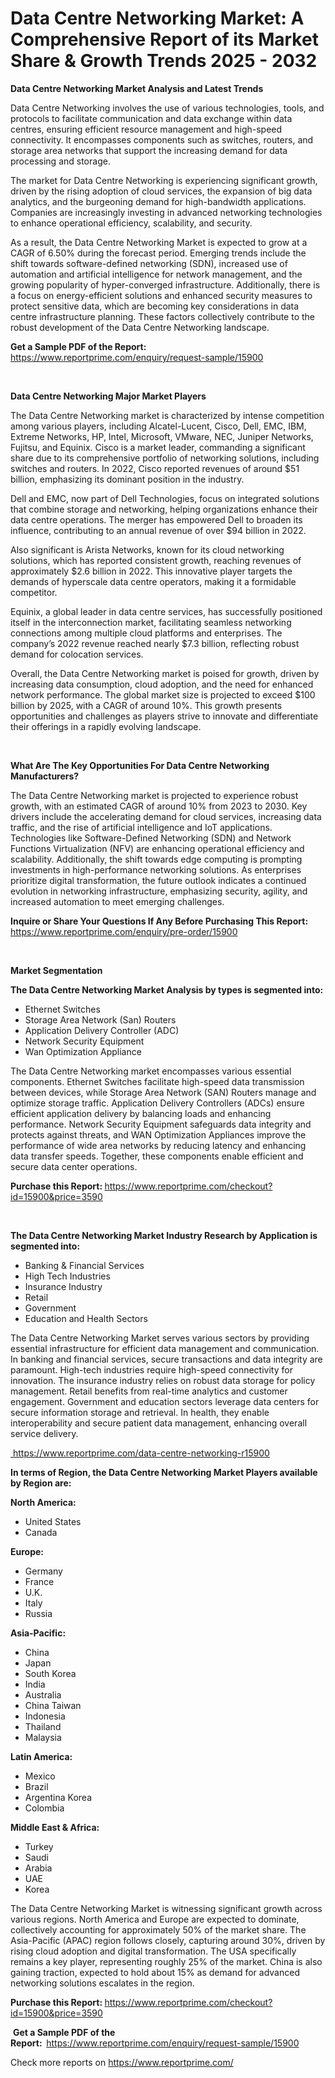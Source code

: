 <p><h1>Data Centre Networking Market: A Comprehensive Report of its Market Share & Growth Trends 2025 - 2032</h1></p><p><strong>Data Centre Networking Market Analysis and Latest Trends</strong></p>
<p><p>Data Centre Networking involves the use of various technologies, tools, and protocols to facilitate communication and data exchange within data centres, ensuring efficient resource management and high-speed connectivity. It encompasses components such as switches, routers, and storage area networks that support the increasing demand for data processing and storage.</p><p>The market for Data Centre Networking is experiencing significant growth, driven by the rising adoption of cloud services, the expansion of big data analytics, and the burgeoning demand for high-bandwidth applications. Companies are increasingly investing in advanced networking technologies to enhance operational efficiency, scalability, and security. </p><p>As a result, the Data Centre Networking Market is expected to grow at a CAGR of 6.50% during the forecast period. Emerging trends include the shift towards software-defined networking (SDN), increased use of automation and artificial intelligence for network management, and the growing popularity of hyper-converged infrastructure. Additionally, there is a focus on energy-efficient solutions and enhanced security measures to protect sensitive data, which are becoming key considerations in data centre infrastructure planning. These factors collectively contribute to the robust development of the Data Centre Networking landscape.</p></p>
<p><strong>Get a Sample PDF of the Report:&nbsp;</strong> <a href="https://www.reportprime.com/enquiry/request-sample/15900?utm_campaign=3078&utm_medium=2&utm_source=Github&utm_content=ia&utm_term=20032025&utm_id=data-centre-networking">https://www.reportprime.com/enquiry/request-sample/15900</a></p>
<p>&nbsp;</p>
<p><strong>Data Centre Networking Major Market Players</strong></p>
<p><p>The Data Centre Networking market is characterized by intense competition among various players, including Alcatel-Lucent, Cisco, Dell, EMC, IBM, Extreme Networks, HP, Intel, Microsoft, VMware, NEC, Juniper Networks, Fujitsu, and Equinix. Cisco is a market leader, commanding a significant share due to its comprehensive portfolio of networking solutions, including switches and routers. In 2022, Cisco reported revenues of around $51 billion, emphasizing its dominant position in the industry.</p><p>Dell and EMC, now part of Dell Technologies, focus on integrated solutions that combine storage and networking, helping organizations enhance their data centre operations. The merger has empowered Dell to broaden its influence, contributing to an annual revenue of over $94 billion in 2022.</p><p>Also significant is Arista Networks, known for its cloud networking solutions, which has reported consistent growth, reaching revenues of approximately $2.6 billion in 2022. This innovative player targets the demands of hyperscale data centre operators, making it a formidable competitor.</p><p>Equinix, a global leader in data centre services, has successfully positioned itself in the interconnection market, facilitating seamless networking connections among multiple cloud platforms and enterprises. The company’s 2022 revenue reached nearly $7.3 billion, reflecting robust demand for colocation services.</p><p>Overall, the Data Centre Networking market is poised for growth, driven by increasing data consumption, cloud adoption, and the need for enhanced network performance. The global market size is projected to exceed $100 billion by 2025, with a CAGR of around 10%. This growth presents opportunities and challenges as players strive to innovate and differentiate their offerings in a rapidly evolving landscape.</p></p>
<p>&nbsp;</p>
<p><strong>What Are The Key Opportunities For Data Centre Networking Manufacturers?</strong></p>
<p><p>The Data Centre Networking market is projected to experience robust growth, with an estimated CAGR of around 10% from 2023 to 2030. Key drivers include the accelerating demand for cloud services, increasing data traffic, and the rise of artificial intelligence and IoT applications. Technologies like Software-Defined Networking (SDN) and Network Functions Virtualization (NFV) are enhancing operational efficiency and scalability. Additionally, the shift towards edge computing is prompting investments in high-performance networking solutions. As enterprises prioritize digital transformation, the future outlook indicates a continued evolution in networking infrastructure, emphasizing security, agility, and increased automation to meet emerging challenges.</p></p>
<p><strong>Inquire or Share Your Questions If Any Before Purchasing This Report:</strong> <a href="https://www.reportprime.com/enquiry/pre-order/15900?utm_campaign=3078&utm_medium=2&utm_source=Github&utm_content=ia&utm_term=20032025&utm_id=data-centre-networking">https://www.reportprime.com/enquiry/pre-order/15900</a></p>
<p>&nbsp;</p>
<p><strong>Market Segmentation</strong></p>
<p><strong>The Data Centre Networking Market Analysis by types is segmented into:</strong></p>
<p><ul><li>Ethernet Switches</li><li>Storage Area Network (San) Routers</li><li>Application Delivery Controller (ADC)</li><li>Network Security Equipment</li><li>Wan Optimization Appliance</li></ul></p>
<p><p>The Data Centre Networking market encompasses various essential components. Ethernet Switches facilitate high-speed data transmission between devices, while Storage Area Network (SAN) Routers manage and optimize storage traffic. Application Delivery Controllers (ADCs) ensure efficient application delivery by balancing loads and enhancing performance. Network Security Equipment safeguards data integrity and protects against threats, and WAN Optimization Appliances improve the performance of wide area networks by reducing latency and enhancing data transfer speeds. Together, these components enable efficient and secure data center operations.</p></p>
<p><strong>Purchase this Report:&nbsp;</strong><a href="https://www.reportprime.com/checkout?id=15900&price=3590&utm_campaign=3078&utm_medium=2&utm_source=Github&utm_content=ia&utm_term=20032025&utm_id=data-centre-networking">https://www.reportprime.com/checkout?id=15900&price=3590</a></p>
<p>&nbsp;</p>
<p><strong>The Data Centre Networking Market Industry Research by Application is segmented into:</strong></p>
<p><ul><li>Banking & Financial Services</li><li>High Tech Industries</li><li>Insurance Industry</li><li>Retail</li><li>Government</li><li>Education and Health Sectors</li></ul></p>
<p><p>The Data Centre Networking Market serves various sectors by providing essential infrastructure for efficient data management and communication. In banking and financial services, secure transactions and data integrity are paramount. High-tech industries require high-speed connectivity for innovation. The insurance industry relies on robust data storage for policy management. Retail benefits from real-time analytics and customer engagement. Government and education sectors leverage data centers for secure information storage and retrieval. In health, they enable interoperability and secure patient data management, enhancing overall service delivery.</p></p>
<p><a href="https://www.reportprime.com/data-centre-networking-r15900?utm_campaign=3078&utm_medium=2&utm_source=Github&utm_content=ia&utm_term=20032025&utm_id=data-centre-networking">&nbsp;https://www.reportprime.com/data-centre-networking-r15900</a></p>
<p><strong>In terms of Region, the Data Centre Networking Market Players available by Region are:</strong></p>
<p>
    <p> <strong> North America: </strong>
        <ul>
            <li>United States</li>
            <li>Canada</li>
        </ul>
        </p> 
    <p> <strong> Europe: </strong>
        <ul>
            <li>Germany</li>
            <li>France</li>
            <li>U.K.</li>
            <li>Italy</li>
            <li>Russia</li>
        </ul>
        </p> 
    <p> <strong> Asia-Pacific: </strong>
        <ul>
            <li>China</li>
            <li>Japan</li>
            <li>South Korea</li>
            <li>India</li>
            <li>Australia</li>
            <li>China Taiwan</li>
            <li>Indonesia</li>
            <li>Thailand</li>
            <li>Malaysia</li>
        </ul>
        </p> 
    <p> <strong> Latin America: </strong>
        <ul>
            <li>Mexico</li>
            <li>Brazil</li>
            <li>Argentina Korea</li>
            <li>Colombia</li>
        </ul>
        </p> 
    <p> <strong> Middle East & Africa: </strong>
        <ul>
            <li>Turkey</li>
            <li>Saudi</li>
            <li>Arabia</li>
            <li>UAE</li>
            <li>Korea</li>
        </ul>
    </p>
    </p>
<p><p>The Data Centre Networking Market is witnessing significant growth across various regions. North America and Europe are expected to dominate, collectively accounting for approximately 50% of the market share. The Asia-Pacific (APAC) region follows closely, capturing around 30%, driven by rising cloud adoption and digital transformation. The USA specifically remains a key player, representing roughly 25% of the market. China is also gaining traction, expected to hold about 15% as demand for advanced networking solutions escalates in the region.</p></p>
<p><strong>Purchase this Report: </strong><a href="https://www.reportprime.com/checkout?id=15900&price=3590&utm_campaign=3078&utm_medium=2&utm_source=Github&utm_content=ia&utm_term=20032025&utm_id=data-centre-networking">https://www.reportprime.com/checkout?id=15900&price=3590</a></p>
<p>&nbsp;<strong>Get a Sample PDF of the Report:&nbsp;&nbsp;</strong><a href="https://www.reportprime.com/enquiry/request-sample/15900?utm_campaign=3078&utm_medium=2&utm_source=Github&utm_content=ia&utm_term=20032025&utm_id=data-centre-networking">https://www.reportprime.com/enquiry/request-sample/15900</a></p>
<p><strong></strong></p>
<p>Check more reports on <a href="https://www.reportprime.com/?utm_campaign=3078&utm_medium=2&utm_source=Github&utm_content=ia&utm_term=20032025&utm_id=data-centre-networking">https://www.reportprime.com/</a></p>